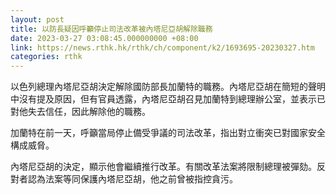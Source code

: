 ```yaml
---
layout: post
title: 以防長疑因呼籲停止司法改革被內塔尼亞胡解除職務
date: 2023-03-27 03:08:45.000000000 +08:00
link: https://news.rthk.hk/rthk/ch/component/k2/1693695-20230327.htm
categories: rthk
---
```


以色列總理內塔尼亞胡決定解除國防部長加蘭特的職務。內塔尼亞胡在簡短的聲明中沒有提及原因，但有官員透露，內塔尼亞胡召見加蘭特到總理辦公室，並表示已對他失去信任，因此解除他的職務。

加蘭特在前一天，呼籲當局停止備受爭議的司法改革，指出對立衝突已對國家安全構成威脅。

內塔尼亞胡的決定，顯示他會繼續推行改革。有關改革法案將限制總理被彈劾。反對者認為法案等同保護內塔尼亞胡，他之前曾被指控貪污。
